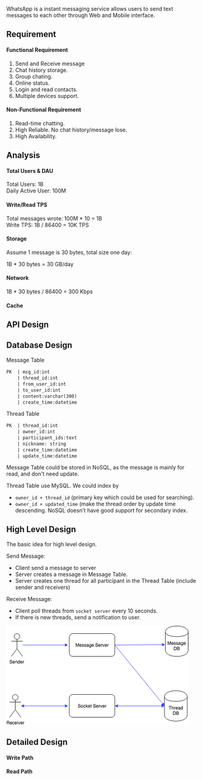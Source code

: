 WhatsApp is a instant messaging service allows users to send text messages to each other through Web and Mobile interface.

## Requirement

#### Functional Requirement
1. Send and Receive message
2. Chat history storage.
3. Group chating.
4. Online status.
5. Login and read contacts.
6. Multiple devices support.

#### Non-Functional Requirement
1. Read-time chatting.
2. High Reliable. No chat history/message lose.
3. High Availability.

## Analysis

#### Total Users & DAU
Total Users: 1B  
Daily Active User: 100M  

#### Write/Read TPS
Total messages wrote: 100M * 10 = 1B  
Write TPS: 1B / 86400 = 10K TPS

#### Storage
Assume 1 message is 30 bytes, total size one day:

1B * 30 bytes = 30 GB/day

#### Network
1B * 30 bytes / 86400 = 300 Kbps

#### Cache

## API Design

## Database Design

Message Table
```
PK  | msg_id:int
    | thread_id:int
    | from_user_id:int
    | to_user_id:int
    | content:varchar(300)
    | create_time:datetime
```

Thread Table
```
PK  | thread_id:int
    | owner_id:int
    | participant_ids:text
    | nickname: string
    | create_time:datetime
    | update_time:datetime
```

Message Table could be stored in NoSQL, as the message is mainly for read, and don't need update.

Thread Table use MySQL. We could index by 
* `owner_id + thread_id` (primary key which could be used for searching).
* `owner_id + updated_time` (make the thread order by update time descending.
NoSQL doesn't have good support for secondary index.


## High Level Design

The basic idea for high level design.

Send Message:
* Client send a message to server
* Server creates a message in Message Table.
* Server creates one thread for all participant in the Thread Table (include sender and receivers)

Receive Message:
* Client poll threads from `socket server` every 10 seconds.
* If there is new threads, send a notification to user.

![WhatsApp.Basic.png](pic/WhatsApp.Basic.png)

## Detailed Design

#### Write Path

#### Read Path
